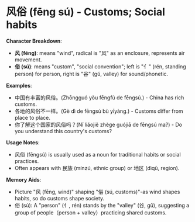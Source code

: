 # **风俗 (fēng sú) - Customs; Social habits**

**Character Breakdown**:  
- **风 (fēng)**: means "wind", radical is "风" as an enclosure, represents air movement.  
- **俗 (sú)**: means "custom", "social convention"; left is "亻" (rén, standing person) for person, right is "谷" (gǔ, valley) for sound/phonetic.

**Examples**:  
- 中国有丰富的风俗。(Zhōngguó yǒu fēngfù de fēngsú.) - China has rich customs.  
- 各地的风俗不一样。(Gè dì de fēngsú bù yīyàng.) - Customs differ from place to place.  
- 你了解这个国家的风俗吗？(Nǐ liǎojiě zhège guójiā de fēngsú ma?) - Do you understand this country's customs?

**Usage Notes**:  
- 风俗 (fēngsú) is usually used as a noun for traditional habits or social practices.  
- Often appears with 民族 (mínzú, ethnic group) or 地区 (dìqū, region).

**Memory Aids**:  
- Picture "风 (fēng, wind)" shaping "俗 (sú, customs)"-as wind shapes habits, so do customs shape society.  
- 俗 (sú): A "person" (亻, rén) stands by the "valley" (谷, gǔ), suggesting a group of people（person + valley）practicing shared customs.